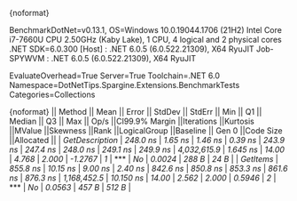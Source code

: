 {noformat}

BenchmarkDotNet=v0.13.1, OS=Windows 10.0.19044.1706 (21H2)
Intel Core i7-7660U CPU 2.50GHz (Kaby Lake), 1 CPU, 4 logical and 2 physical cores
.NET SDK=6.0.300
  [Host]     : .NET 6.0.5 (6.0.522.21309), X64 RyuJIT
  Job-SPYWVM : .NET 6.0.5 (6.0.522.21309), X64 RyuJIT

EvaluateOverhead=True  Server=True  Toolchain=.NET 6.0  
Namespace=DotNetTips.Spargine.Extensions.BenchmarkTests  Categories=Collections  

{noformat}
||        Method ||    Mean ||   Error || StdDev || StdErr ||     Min ||      Q1 ||  Median ||      Q3 ||     Max ||       Op/s ||CI99.9% Margin ||Iterations ||Kurtosis ||MValue ||Skewness ||Rank ||LogicalGroup ||Baseline || Gen 0 ||Code Size ||Allocated ||
| *GetDescription* | *248.0 ns* |  *1.65 ns* | *1.46 ns* | *0.39 ns* | *243.9 ns* | *247.4 ns* | *248.0 ns* | *249.1 ns* | *249.9 ns* | *4,032,615.9* |       *1.645 ns* |      *14.00* |    *4.768* |  *2.000* |  *-1.2767* |    *1* |            *** |       *No* | *0.0024* |     *288 B* |      *24 B* |
|       *GetItems* | *855.8 ns* | *10.15 ns* | *9.00 ns* | *2.40 ns* | *842.6 ns* | *850.8 ns* | *853.3 ns* | *861.6 ns* | *876.3 ns* | *1,168,452.5* |      *10.150 ns* |      *14.00* |    *2.562* |  *2.000* |   *0.5946* |    *2* |            *** |       *No* | *0.0563* |     *457 B* |     *512 B* |
